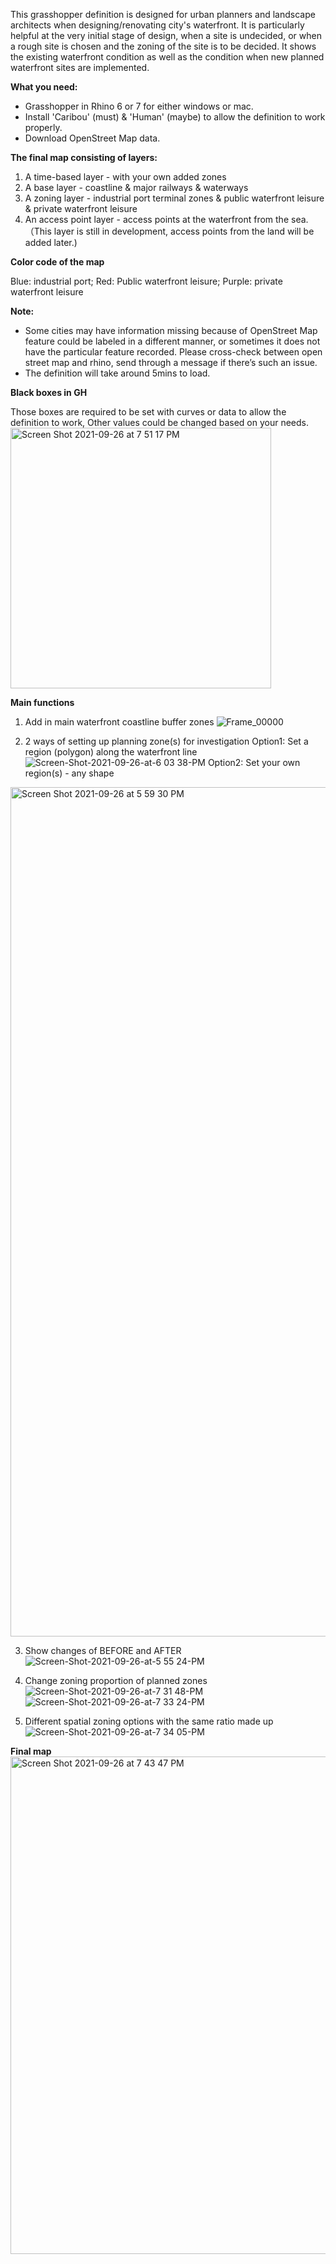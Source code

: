 This grasshopper definition is designed for urban planners and landscape architects when designing/renovating city's waterfront. It is particularly helpful at the very initial stage of design, when a site is undecided, or when a rough site is chosen and the zoning of the site is to be decided. It shows the existing waterfront condition as well as the condition when new planned waterfront sites are implemented.

**What you need:**

- Grasshopper in Rhino 6 or 7 for either windows or mac.
- Install 'Caribou' (must) & 'Human' (maybe) to allow the definition to work properly.
- Download OpenStreet Map data.

**The final map consisting of layers:**

1. A time-based layer - with your own added zones
2. A base layer - coastline & major railways & waterways
3. A zoning layer - industrial port terminal zones & public waterfront leisure & private waterfront leisure
4. An access point layer - access points at the waterfront from the sea. （This layer is still in development, access points from the land will be added later.)

**Color code of the map**

Blue: industrial port; Red: Public waterfront leisure; Purple: private waterfront leisure

**Note:**

- Some cities may have information missing because of OpenStreet Map feature could be labeled in a different manner, or sometimes it does not have the particular feature recorded. Please cross-check between open street map and rhino, send through a message if there’s such an issue.
- The definition will take around 5mins to load.

**Black boxes in GH**

Those boxes are required to be set with curves or data to allow the definition to work, Other values could be changed based on your needs.
<img width="417" alt="Screen Shot 2021-09-26 at 7 51 17 PM" src="https://user-images.githubusercontent.com/88997408/134806510-4d81cf54-b180-443a-9c35-a0f6d9f38994.png">

**Main functions**

1. Add in main waterfront coastline buffer zones 
![Frame_00000](https://user-images.githubusercontent.com/88997408/134806661-79e0d0e4-714a-4ea1-ae77-3eafcc654d39.gif)

2. 2 ways of setting up planning zone(s) for investigation
Option1: Set a region (polygon) along the waterfront line 
![Screen-Shot-2021-09-26-at-6 03 38-PM](https://user-images.githubusercontent.com/88997408/134806842-8d6344d9-a011-439d-8463-366a10a96836.gif)
Option2: Set your own region(s) - any shape
<img width="1359" alt="Screen Shot 2021-09-26 at 5 59 30 PM" src="https://user-images.githubusercontent.com/88997408/134806894-3ad9a4a5-2982-4be3-9313-d1627283e8dd.png">

3. Show changes of BEFORE and AFTER
![Screen-Shot-2021-09-26-at-5 55 24-PM](https://user-images.githubusercontent.com/88997408/134806906-7bdf08de-e842-479f-af49-4e1ec1850afb.gif)

4. Change zoning proportion of planned zones
![Screen-Shot-2021-09-26-at-7 31 48-PM](https://user-images.githubusercontent.com/88997408/134806915-94a4543f-f14d-460e-968a-5c186e580ee5.gif)
![Screen-Shot-2021-09-26-at-7 33 24-PM](https://user-images.githubusercontent.com/88997408/134806923-4d958196-3ce8-4066-b88d-f06a7b429a8e.gif)

5. Different spatial zoning options with the same ratio made up
![Screen-Shot-2021-09-26-at-7 34 05-PM](https://user-images.githubusercontent.com/88997408/134806927-4a5fce95-f373-4493-b418-03873a2dce71.gif)

**Final map**
<img width="796" alt="Screen Shot 2021-09-26 at 7 43 47 PM" src="https://user-images.githubusercontent.com/88997408/134806803-acafb037-dfae-4158-ab0d-a734d56736d9.png">
